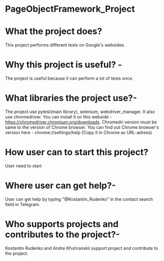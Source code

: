 # PageObjectFramework_Project
# What the project does?
This project performs different tests on Google's websides.
# Why this project is useful? -
The project is useful because it can perform a lot of tests once.
# What libraries the project use?-
The project use pytest(main library), selenium, webdriver_manager. It also use chromedriver.
You can install it on this webside - https://chromedriver.chromium.org/downloads.
Chromedri version must be same to the version of Chrome browser. You can find out Chrome browser's version 
here - chrome://settings/help (Copy it in Chrome as URL-adress)
# How user can to start this project?
User need to start
# Where user can get help?-
User can get help by typing "@Kostantin_Rudenko" in the contact search field in Telegram.
# Who supports projects and contributes to the project?-
Kostantin Rudenko and Andre Khuhranskii support project and contribute to the project.